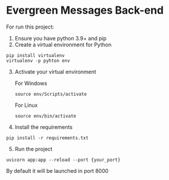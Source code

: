 # Evergreen Messages Back-end

For run this project:

1. Ensure you have python 3.9+ and pip
2. Create a virtual environment for Python
~~~
pip install virtualenv
virtualenv -p pyhton env
~~~
3. Activate your virtual environment

    For Windows
    ~~~
    source env/Scripts/activate
    ~~~

    For Linux

    ~~~
    source env/bin/activate
    ~~~

4. Install the requirements
~~~
pip install -r requirements.txt
~~~

5. Run the project
~~~
uvicorn app:app --reload --port {your_port}
~~~
By default it will be launched in port 8000